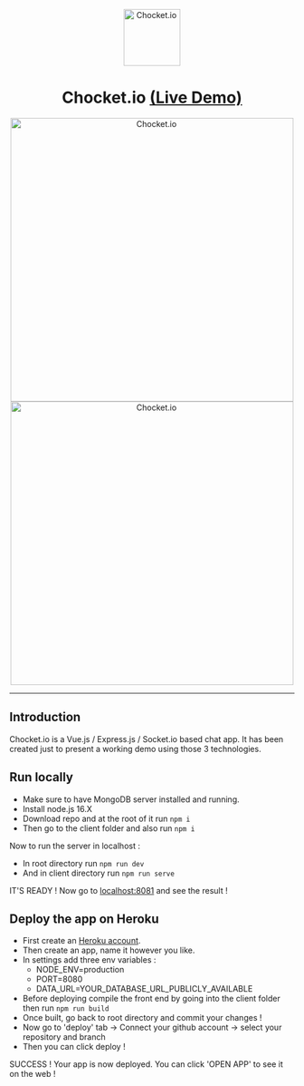 <p align="center">
    <a href="https://github.com/SolberLight/chocket.io" target="_blank" rel="noopener noreferrer">
        <img width="100" src="https://user-images.githubusercontent.com/61121160/193433585-579f9282-794e-49ca-b426-284743f969c7.png" alt="Chocket.io">
    </a>
</p>

<h1 align="center">
    Chocket.io
    <a href="https://chocketio.herokuapp.com/" target="_blank">
        (Live Demo)
    </a>
</h1>

<p align="center">
    <img width="500" src="https://user-images.githubusercontent.com/61121160/193433831-58186fc0-f477-4f45-8ddf-24deff131262.png" alt="Chocket.io">
    <img width="500" src="https://user-images.githubusercontent.com/61121160/193433858-cb2b1611-aba0-4dde-b456-882e18b48281.png" alt="Chocket.io">
</p>

---

## Introduction

Chocket.io is a Vue.js / Express.js / Socket.io based chat app. It has been created just to present
a working demo using those 3 technologies.


## Run locally

- Make sure to have MongoDB server installed and running.
- Install node.js 16.X
- Download repo and at the root of it run `npm i`
- Then go to the client folder and also run `npm i`

Now to run the server in localhost :
- In root directory run `npm run dev`
- And in client directory run `npm run serve`

IT'S READY ! Now go to [localhost:8081](http://localhost:8081) and see the result !

## Deploy the app on Heroku

- First create an [Heroku account](https://signup.heroku.com/).
- Then create an app, name it however you like.
- In settings add three env variables :
  - NODE_ENV=production
  - PORT=8080
  - DATA_URL=YOUR_DATABASE_URL_PUBLICLY_AVAILABLE
- Before deploying compile the front end by going into the client folder then run `npm run build`
- Once built, go back to root directory and commit your changes !
- Now go to 'deploy' tab -> Connect your github account -> select your repository and branch
- Then you can click deploy !

SUCCESS ! Your app is now deployed. You can click 'OPEN APP' to see it on the web !

